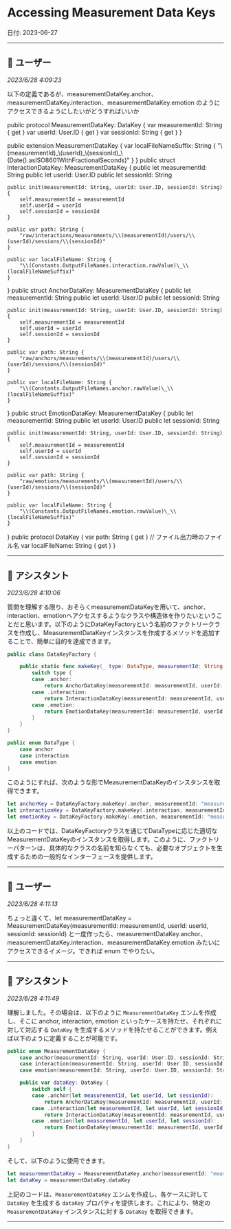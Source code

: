 # Accessing Measurement Data Keys

日付: 2023-06-27

---

## 👤 ユーザー
*2023/6/28 4:09:23*

以下の定義であるが、measurementDataKey.anchor、measurementDataKey.interaction、measurementDataKey.emotion のようにアクセスできるようにしたいがどうすればいいか

public protocol MeasurementDataKey: DataKey {
    var measurementId: String { get }
    var userId: User.ID { get }
    var sessionId: String { get }
}

public extension MeasurementDataKey {
    var localFileNameSuffix: String {
        "\\(measurementId)\_\\(userId)\_\\(sessionId)\_\\(Date().asISO8601WithFractionalSeconds)"
    }
}
public struct InteractionDataKey: MeasurementDataKey {
    public let measurementId: String
    public let userId: User.ID
    public let sessionId: String

    public init(measurementId: String, userId: User.ID, sessionId: String) {
        self.measurementId = measurementId
        self.userId = userId
        self.sessionId = sessionId
    }

    public var path: String {
        "raw/interactions/measurements/\\(measurementId)/users/\\(userId)/sessions/\\(sessionId)"
    }

    public var localFileName: String {
        "\\(Constants.OutputFileNames.interaction.rawValue)\_\\(localFileNameSuffix)"
    }
}
public struct AnchorDataKey: MeasurementDataKey {
    public let measurementId: String
    public let userId: User.ID
    public let sessionId: String

    public init(measurementId: String, userId: User.ID, sessionId: String) {
        self.measurementId = measurementId
        self.userId = userId
        self.sessionId = sessionId
    }

    public var path: String {
        "raw/anchors/measurements/\\(measurementId)/users/\\(userId)/sessions/\\(sessionId)"
    }

    public var localFileName: String {
        "\\(Constants.OutputFileNames.anchor.rawValue)\_\\(localFileNameSuffix)"
    }
}
public struct EmotionDataKey: MeasurementDataKey {
    public let measurementId: String
    public let userId: User.ID
    public let sessionId: String

    public init(measurementId: String, userId: User.ID, sessionId: String) {
        self.measurementId = measurementId
        self.userId = userId
        self.sessionId = sessionId
    }

    public var path: String {
        "raw/emotions/measurements/\\(measurementId)/users/\\(userId)/sessions/\\(sessionId)"
    }

    public var localFileName: String {
        "\\(Constants.OutputFileNames.emotion.rawValue)\_\\(localFileNameSuffix)"
    }
}
public protocol DataKey {
    var path: String { get }
    // ファイル出力時のファイル名
    var localFileName: String { get }
}

---

## 🤖 アシスタント
*2023/6/28 4:10:06*

質問を理解する限り、おそらくmeasurementDataKeyを用いて、anchor、interaction、emotionへアクセスするようなクラスや構造体を作りたいということだと思います。以下のようにDataKeyFactoryという名前のファクトリークラスを作成し、MeasurementDataKeyインスタンスを作成するメソッドを追加することで、簡単に目的を達成できます。

```swift
public class DataKeyFactory {

    public static func makeKey(_ type: DataType, measurementId: String, userId: User.ID, sessionId: String) -> MeasurementDataKey {
        switch type {
        case .anchor:
            return AnchorDataKey(measurementId: measurementId, userId: userId, sessionId: sessionId)
        case .interaction:
            return InteractionDataKey(measurementId: measurementId, userId: userId, sessionId: sessionId)
        case .emotion:
            return EmotionDataKey(measurementId: measurementId, userId: userId, sessionId: sessionId)
        }
    }
}

public enum DataType {
    case anchor
    case interaction
    case emotion
}
```

このようにすれば、次のような形でMeasurementDataKeyのインスタンスを取得できます。

```swift
let anchorKey = DataKeyFactory.makeKey(.anchor, measurementId: "measurementId", userId: "userId", sessionId: "sessionId")
let interactionKey = DataKeyFactory.makeKey(.interaction, measurementId: "measurementId", userId: "userId", sessionId: "sessionId")
let emotionKey = DataKeyFactory.makeKey(.emotion, measurementId: "measurementId", userId: "userId", sessionId: "sessionId")
```

以上のコードでは、DataKeyFactoryクラスを通じてDataTypeに応じた適切なMeasurementDataKeyのインスタンスを取得します。このように、ファクトリーパターンは、具体的なクラスの名前を知らなくても、必要なオブジェクトを生成するための一般的なインターフェースを提供します。

---

## 👤 ユーザー
*2023/6/28 4:11:13*

ちょっと違くて、let measurementDataKey = MeasurementDataKey(measurementId: measurementId, userId: userId, sessionId: sessionId) と一度作ったら、measurementDataKey.anchor、measurementDataKey.interaction、measurementDataKey.emotion みたいにアクセスできるイメージ。できれば enum でやりたい。

---

## 🤖 アシスタント
*2023/6/28 4:11:49*

理解しました。その場合は、以下のように `MeasurementDataKey` エンムを作成し、そこに anchor, interaction, emotion といったケースを持たせ、それぞれに対して対応する `DataKey` を生成するメソッドを持たせることができます。例えば以下のように定義することが可能です。

```swift
public enum MeasurementDataKey {
    case anchor(measurementId: String, userId: User.ID, sessionId: String)
    case interaction(measurementId: String, userId: User.ID, sessionId: String)
    case emotion(measurementId: String, userId: User.ID, sessionId: String)

    public var dataKey: DataKey {
        switch self {
        case .anchor(let measurementId, let userId, let sessionId):
            return AnchorDataKey(measurementId: measurementId, userId: userId, sessionId: sessionId)
        case .interaction(let measurementId, let userId, let sessionId):
            return InteractionDataKey(measurementId: measurementId, userId: userId, sessionId: sessionId)
        case .emotion(let measurementId, let userId, let sessionId):
            return EmotionDataKey(measurementId: measurementId, userId: userId, sessionId: sessionId)
        }
    }
}
```

そして、以下のように使用できます。

```swift
let measurementDataKey = MeasurementDataKey.anchor(measurementId: "measurementId", userId: "userId", sessionId: "sessionId")
let dataKey = measurementDataKey.dataKey
```

上記のコードは、`MeasurementDataKey` エンムを作成し、各ケースに対して `DataKey` を生成する `dataKey` プロパティを提供します。これにより、特定の `MeasurementDataKey` インスタンスに対する `DataKey` を取得できます。

---
